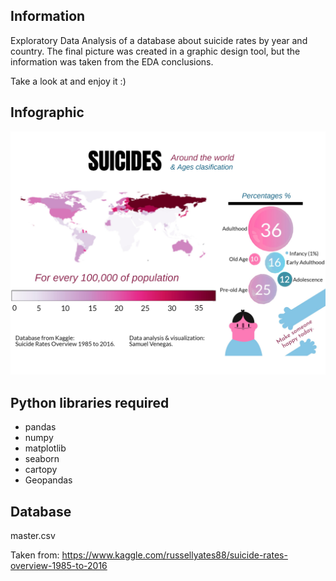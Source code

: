 ## Information
Exploratory Data Analysis of a database about suicide rates by year and country. The final picture was created in a graphic design tool, but the information was taken from the EDA conclusions.

Take a look at and enjoy it :)


## Infographic
![Picture](/Infographic.jpg)


## Python libraries required
- pandas
- numpy
- matplotlib
- seaborn
- cartopy
- Geopandas


## Database
master.csv

Taken from: https://www.kaggle.com/russellyates88/suicide-rates-overview-1985-to-2016
